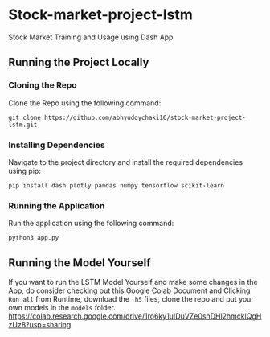 # Stock-market-project-lstm
Stock Market Training and Usage using Dash App

## Running the Project Locally
### Cloning the Repo
Clone the Repo using the following command:
```
git clone https://github.com/abhyudoychaki16/stock-market-project-lstm.git
```

### Installing Dependencies
Navigate to the project directory and install the required dependencies using pip:
```
pip install dash plotly pandas numpy tensorflow scikit-learn
```

### Running the Application
Run the application using the following command:
```
python3 app.py
```

## Running the Model Yourself
If you want to run the LSTM Model Yourself and make some changes in the App, do consider checking out this Google Colab Document and Clicking `Run all` from Runtime, download the `.h5` files, clone the repo and put your own models in the `models` folder.
https://colab.research.google.com/drive/1ro6ky1uIDuVZe0snDHl2hmcklQgHzUz8?usp=sharing